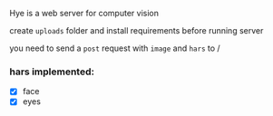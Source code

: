 Hye is a web server for computer vision

create `uploads` folder and install requirements before running server

you need to send a `post` request with `image` and `hars` to / 

### hars implemented:
- [x] face
- [x] eyes